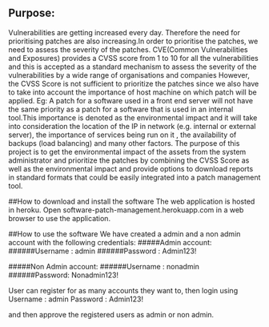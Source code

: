 
## Purpose:
Vulnerabilities are getting increased every day. Therefore the need for prioritising patches are also increasing.In order to prioritise the patches, we need to assess the severity of the patches. CVE(Common Vulnerabilities and Exposures) provides a CVSS score from 1 to 10 for all the vulnerabilities and this is accepted as a standard mechanism to assess the severity of the vulnerabilities by a wide range of organisations and companies
However, the CVSS Score is not sufficient to prioritize the patches since we also have to take into account the importance of host machine on which patch will be applied. Eg:  A patch for a software used in a front end server will not have the same priority as a patch for a software that is used in an internal tool.This importance is denoted as the environmental impact and it will take into consideration the location of the IP in network (e.g. internal or external server), the importance of services being run on it  , the availability of backups (load balancing) and many other factors. 
The purpose of this project is to get the environmental impact of the assets from the system administrator and prioritize the patches by combining the CVSS Score as well as the environmental impact and provide options to download reports in standard formats that could be easily integrated into a patch management tool.

##How to download and install the software
The web application is hosted in heroku.
Open software-patch-management.herokuapp.com in a web browser to use the application.

##How to use the software
We have created a admin and a non admin account with the following credentials:
#####Admin account:
######Username : admin
######Password : Admin123!

#####Non Admin account:
######Username : nonadmin 
######Password: Nonadmin123!

User can register for as many accounts they want to, then login using 
Username : admin
Password : Admin123!

and then approve the registered users as admin or non admin.
